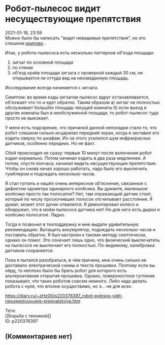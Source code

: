 Робот-пылесос видит несуществующие препятствия
==============================================

  
2021-01-18, 23:59  
 Можно было бы написать "видит невидимые препятствия", но это слишком  [крипово](https://mag.auto.ru/article/teslasawhumanonemptycemetery/)  .   
   
 Итак, у робота-пылесоса есть несколько паттернов об'езда площади:   
 1) зигзаг по основной площади   
 2) по стенке   
 3) об'езд краёв площади зигзага с проверкой каждый 30 см, не открывается ли оттуда вид на неизведанную площадь.   
   
 Исследование всегда начинается с зигзага.   
   
 Симптом: во время езды зигзагом пылесос вдруг останавливается, об'езжает что-то и едет обратно. Таким образом а) зигзаг не полностью обслуживает большУю площадь текущей комнаты б) если выезд в другие комнаты был в необслуженной площади, то робот-пылесос туда просто не выезжает.   
   
 У меня есть подозрение, что причиной данной неполадки стало то, что робот слишком сильно исцарапал передний экран, когда я заставил его ездить сверху по шкафам. Из-за этого усилился шум инфракрасных датчиков, особенно передних. Но не факт.   
   
 Сбой происходил не сразу: первые 10 минут после включения робот ездил нормально. Потом начинал ездить в два раза медленнее. А потом, спустя полчаса, начинал видеть несуществующие препятствия. Чтобы он снова начал хорошо работать, надо было его выключить тумблером и подождать несколько часов.   
   
 Я стал гуглить и нашёл очень интересное об'яснение, связанное с дефектом одометра одинарного колёсика. Вы думаете, маленькое колёсико просто так полосатое? Нет, там отражающий датчик стоит, который по числу проскочивших полосок отсчитывает расстояние. Я думал, может этот дачик отвалился. Я демонтировал колесо и обнаружил, что в моём пылесосе датчика нет! Но для него есть дырки и колёсико полосатое. Ладно.   
   
 Тогда я позвонил в техподдержку и мне выдали удивительную рекомендацию. Вытащить аккумулятор, подождать несколько часов и поставить обратно. Я был настроен к такоме методу скептически, однако он помог. Это означает лишь одно, что физический выключатель на пылесосе не выключает его полностью. По-видимому, калибровка датчиков сохраняется.   
   
 Пока я пытался разобраться, в чём причина, мне очень сильно не доставало электрической схемы и текста прошивки. Поэтому если вы нёрд, то неплохо было бы брать робот для которого есть альтернативная открытая прошивка. Однако, поверхностное гугление показывает, что таких роботов совсем немного. Либо надо делать робота с нуля, что вполне осуществимо, но э... не для всех.   
  
<https://diary.ru/~zHz00/p220376397_robot-pylesos-vidit-nesuwestvuyuwie-prepyatstviya.htm>  
  
Теги:  
[[Борьба с техникой]]  
ID: p220376397  


(Комментариев нет)
------------------